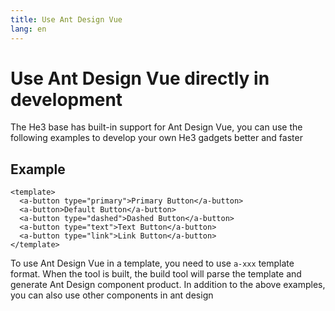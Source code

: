 ```yaml
---
title: Use Ant Design Vue
lang: en
---
```


# Use Ant Design Vue directly in development

The He3 base has built-in support for Ant Design Vue, you can use the following examples to develop your own He3 gadgets better and faster

## Example

```vue
<template>
  <a-button type="primary">Primary Button</a-button>
  <a-button>Default Button</a-button>
  <a-button type="dashed">Dashed Button</a-button>
  <a-button type="text">Text Button</a-button>
  <a-button type="link">Link Button</a-button>
</template>

```

To use Ant Design Vue in a template, you need to use `a-xxx` template format. When the tool is built, the build tool will parse the template and generate Ant Design component product. In addition to the above examples, you can also use other components in ant design
